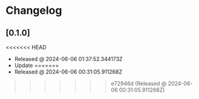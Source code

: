# Changelog

## [0.1.0]

<<<<<<< HEAD
- Released @ 2024-06-06 01:37:52.344173Z
- Update
=======
- Released @ 2024-06-06 00:31:05.911268Z
>>>>>>> e72946d (Released @ 2024-06-06 00:31:05.911268Z)
